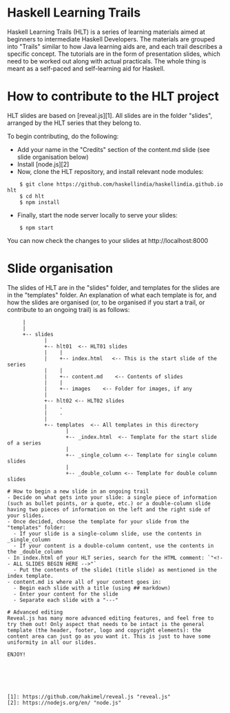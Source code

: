 # Haskell Learning Trails
Haskell Learning Trails (HLT) is a series of learning materials aimed at beginners to intermediate Haskell Developers. The materials are grouped into "Trails" similar to how Java learning aids are, and each trail describes a specific concept. The tutorials are in the form of presentation slides, which need to be worked out along with actual practicals. The whole thing is meant as a self-paced and self-learning aid for Haskell.

# How to contribute to the HLT project
HLT slides are based on [reveal.js][1]. All slides are in the folder "slides", arranged by the HLT series that they belong to.

To begin contributing, do the following:

- Add your name in the "Credits" section of the content.md slide (see slide organisation below)
- Install [node.js][2]
- Now, clone the HLT repository, and install relevant node modules:

```
    $ git clone https://github.com/haskellindia/haskellindia.github.io hlt
    $ cd hlt
    $ npm install
```
- Finally, start the node server locally to serve your slides:
```
    $ npm start
```
 You can now check the changes to your slides at http://localhost:8000

# Slide organisation
The slides of HLT are in the "slides" folder, and templates for the slides are in the "templates" folder. An explanation of what each template is for, and how the slides are organised (or, to be organised if you start a trail, or contribute to an ongoing trail) is as follows:

```
     |
     |
     +-- slides
            |
            +-- hlt01  <-- HLT01 slides
            |    |
            |    +-- index.html   <-- This is the start slide of the series
            |    |
            |    +-- content.md    <-- Contents of slides
            |    |
            |    +-- images    <-- Folder for images, if any
            |
            +-- hlt02 <-- HLT02 slides
            |    .
            |    .
            |
            +-- templates  <-- All templates in this directory
                   |
                   +-- _index.html  <-- Template for the start slide of a series
                   |
                   +-- _single_column <-- Template for single column slides
                   |
                   +-- _double_column <-- Template for double column slides

# How to begin a new slide in an ongoing trail
- Decide on what gets into your slide: a single piece of information (such as bullet points, or a quote, etc.) or a double-column slide having two pieces of information on the left and the right side of your slides.
- Once decided, choose the template for your slide from the "templates" folder:
  - If your slide is a single-column slide, use the contents in _single_column
  - If your content is a double-column content, use the contents in the _double_column
- In index.html of your HLT series, search for the HTML comment: `"<!-- ALL SLIDES BEGIN HERE -->"`
  - Put the contents of the slide1 (title slide) as mentioned in the index template.
- content.md is where all of your content goes in:
  - Begin each slide with a title (using ## markdown)
  - Enter your content for the slide
  - Separate each slide with a "---"

# Advanced editing
Reveal.js has many more advanced editing features, and feel free to try them out! Only aspect that needs to be intact is the general template (the header, footer, logo and copyright elements): the content area can just go as you want it. This is just to have some uniformity in all our slides.

ENJOY!  






[1]: https://github.com/hakimel/reveal.js "reveal.js"
[2]: https://nodejs.org/en/ "node.js"
